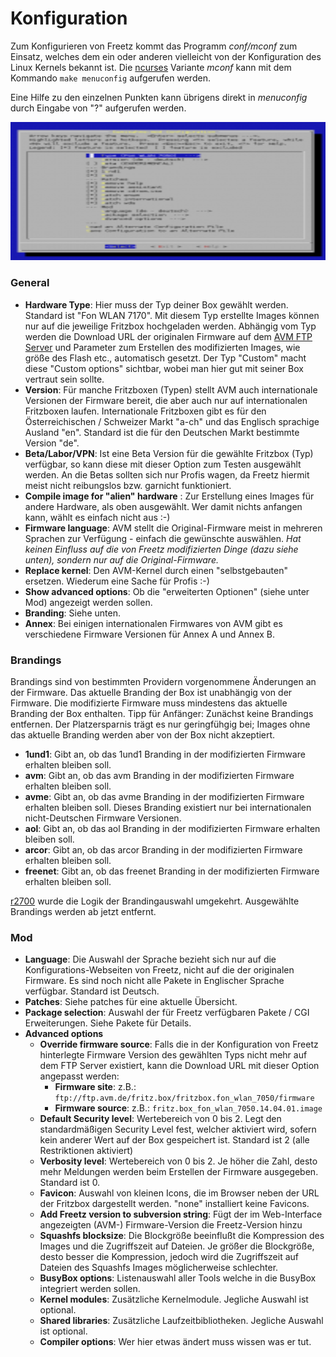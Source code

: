 # Konfiguration

Zum Konfigurieren von Freetz kommt das Programm *conf/mconf* zum
Einsatz, welches dem ein oder anderen vielleicht von der Konfiguration
des Linux Kernels bekannt ist. Die
[ncurses](http://de.wikipedia.org/wiki/Ncurses)
Variante *mconf* kann mit dem Kommando `make menuconfig` aufgerufen
werden.

Eine Hilfe zu den einzelnen Punkten kann übrigens direkt in *menuconfig*
durch Eingabe von "?" aufgerufen werden.

[![Freetz menuconfig](../../screenshots/53_md.png)](../../screenshots/53.png)

### General

-   **Hardware Type**: Hier muss der Typ deiner Box gewählt werden.
    Standard ist "Fon WLAN 7170". Mit diesem Typ erstellte Images
    können nur auf die jeweilige Fritzbox hochgeladen werden. Abhängig
    vom Typ werden die Download URL
    der originalen Firmware auf dem [AVM FTP
    Server](ftp://ftp.avm.de/) und Parameter zum Erstellen
    des modifizierten Images, wie größe des Flash etc., automatisch
    gesetzt. Der Typ "Custom" macht diese "Custom options" sichtbar,
    wobei man hier gut mit seiner Box vertraut sein sollte.
-   **Version**: Für manche Fritzboxen (Typen) stellt AVM auch
    internationale Versionen der Firmware bereit, die aber auch nur auf
    internationalen Fritzboxen laufen. Internationale Fritzboxen gibt es
    für den Österreichischen / Schweizer Markt "a-ch" und das Englisch
    sprachige Ausland "en". Standard ist die für den Deutschen Markt
    bestimmte Version "de".
-   **Beta/Labor/VPN**: Ist eine Beta Version für die gewählte Fritzbox
    (Typ) verfügbar, so kann diese mit dieser Option zum Testen
    ausgewählt werden. An die Betas sollten sich nur Profis wagen, da
    Freetz hiermit meist nicht reibungslos bzw. garnicht funktioniert.
-   **Compile image for "alien" hardware** : Zur Erstellung eines
    Images für andere Hardware, als oben ausgewählt. Wer damit nichts
    anfangen kann, wählt es einfach nicht aus
    :-)
-   **Firmware language**: AVM stellt die Original-Firmware meist in
    mehreren Sprachen zur Verfügung - einfach die gewünschte auswählen.
    *Hat keinen Einfluss auf die von Freetz modifizierten Dinge (dazu
    siehe unten), sondern nur auf die
    Original-Firmware.*
-   **Replace kernel**: Den AVM-Kernel durch einen "selbstgebauten"
    ersetzen. Wiederum eine Sache für Profis
    :-)
-   **Show advanced options**: Ob die "erweiterten Optionen" (siehe
    unter Mod) angezeigt werden sollen.
-   **Branding**: Siehe unten.
-   **Annex**: Bei einigen internationalen Firmwares von AVM gibt es
    verschiedene Firmware Versionen für Annex A und Annex B.

### Brandings

Brandings sind von bestimmten Providern vorgenommene Änderungen an der
Firmware. Das aktuelle Branding der Box ist unabhängig von der Firmware.
Die modifizierte Firmware muss mindestens das aktuelle Branding der Box
enthalten. Tipp für Anfänger: Zunächst keine Brandings entfernen. Der
Platzersparnis trägt es nur geringfühgig bei; Images ohne das aktuelle
Branding werden aber von der Box nicht akzeptiert.

-   **1und1**: Gibt an, ob das 1und1 Branding in der modifizierten
    Firmware erhalten bleiben soll.
-   **avm**: Gibt an, ob das avm Branding in der modifizierten Firmware
    erhalten bleiben soll.
-   **avme**: Gibt an, ob das avme Branding in der modifizierten
    Firmware erhalten bleiben soll. Dieses Branding existiert nur bei
    internationalen nicht-Deutschen Firmware Versionen.
-   **aol**: Gibt an, ob das aol Branding in der modifizierten Firmware
    erhalten bleiben soll.
-   **arcor**: Gibt an, ob das arcor Branding in der modifizierten
    Firmware erhalten bleiben soll.
-   **freenet**: Gibt an, ob das freenet Branding in der modifizierten
    Firmware erhalten bleiben soll.

[r2700](https://trac.boxmatrix.info/freetz-ng/changeset/2700) wurde die Logik der
Brandingauswahl umgekehrt. Ausgewählte Brandings werden ab jetzt
entfernt.

### Mod

-   **Language**: Die Auswahl der Sprache bezieht sich nur auf die
    Konfigurations-Webseiten von Freetz, nicht auf die der originalen
    Firmware. Es sind noch nicht alle Pakete in Englischer Sprache
    verfügbar. Standard ist Deutsch.
-   **Patches**: Siehe patches für
    eine aktuelle Übersicht.
-   **Package selection**: Auswahl der für Freetz verfügbaren Pakete /
    CGI Erweiterungen. Siehe Pakete
    für Details.
-   **Advanced options**
    -   **Override firmware source**: Falls die in der Konfiguration von
        Freetz hinterlegte Firmware Version des gewählten Typs nicht
        mehr auf dem FTP Server existiert, kann die
        Download URL mit dieser
        Option angepasst werden:
        -   **Firmware site**: z.B.:
            `ftp://ftp.avm.de/fritz.box/fritzbox.fon_wlan_7050/firmware`
        -   **Firmware source**: z.B.:
            `fritz.box_fon_wlan_7050.14.04.01.image`
    -   **Default Security level**: Wertebereich von 0 bis 2. Legt den
        standardmäßigen Security Level fest, welcher aktiviert wird,
        sofern kein anderer Wert auf der Box gespeichert ist. Standard
        ist 2 (alle Restriktionen aktiviert)
    -   **Verbosity level**: Wertebereich von 0 bis 2. Je höher die
        Zahl, desto mehr Meldungen werden beim Erstellen der Firmware
        ausgegeben. Standard ist 0.
    -   **Favicon**: Auswahl von kleinen Icons, die im Browser neben der
        URL der Fritzbox dargestellt werden. "none" installiert keine
        Favicons.
    -   **Add Freetz version to subversion string**: Fügt der im
        Web-Interface angezeigten (AVM-) Firmware-Version die
        Freetz-Version hinzu
    -   **Squashfs blocksize**: Die Blockgröße beeinflußt die
        Kompression des Images und die Zugriffszeit auf Dateien. Je
        größer die Blockgröße, desto besser die Kompression, jedoch wird
        die Zugriffszeit auf Dateien des Squashfs Images möglicherweise
        schlechter.
    -   **BusyBox options**: Listenauswahl aller Tools welche in die
        BusyBox integriert werden sollen.
    -   **Kernel modules**: Zusätzliche Kernelmodule. Jegliche Auswahl
        ist optional.
    -   **Shared libraries**: Zusätzliche Laufzeitbibliotheken. Jegliche
        Auswahl ist optional.
    -   **Compiler options**: Wer hier etwas ändert muss wissen was er
        tut.


